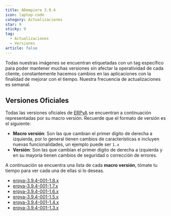 ```yaml
---
title: ADempiere 3.9.4
icon: laptop-code
category: Actualizaciones
star: 9
sticky: 9
tag:
  - Actualizaciones
  - Versiones
article: false
---
```


Todas nuestras imágenes se encuentran etiquetadas con un tag específico para poder mantener muchas versiones sin afectar la operatividad de cada cliente, constantemente hacemos cambios en las aplicaciones con la finalidad de mejorar con el tiempo. Nuestra frecuencia de actualizaciones es semanal.

## Versiones Oficiales

Todas las versiones oficiales de [ERPyA](https://erpya.com/) se encuentran a continuación representadas por su macro versión. Recuerde que el formato de versión es el siguiente:

- **Macro versión**: Son las que cambian el primer dígito de derecha a izquierda, por lo general tienen cambios de características e incluyen nuevas funcionalidades, un ejemplo puede ser `1.x`
- **Versión**: Son las que cambian el primer dígito de derecha a izquierda y en su mayoría tienen cambios de seguridad o corrección de errores.

A continuación se encuentra una lista de cada **macro versión**, tómate tu tiempo para ver cada una de ellas si lo deseas.

- [erpya-3.9.4-001-1.8.x](./erpya-3.9.4-001-1.8.x/)
- [erpya-3.9.4-001-1.7.x](./erpya-3.9.4-001-1.7.x/)
- [erpya-3.9.4-001-1.6.x](./erpya-3.9.4-001-1.6.x/)
- [erpya-3.9.4-001-1.5.x](./erpya-3.9.4-001-1.5.x/)
- [erpya-3.9.4-001-1.4.x](./erpya-3.9.4-001-1.4.x/)
- [erpya-3.9.4-001-1.3.x](./erpya-3.9.4-001-1.3.x/)
